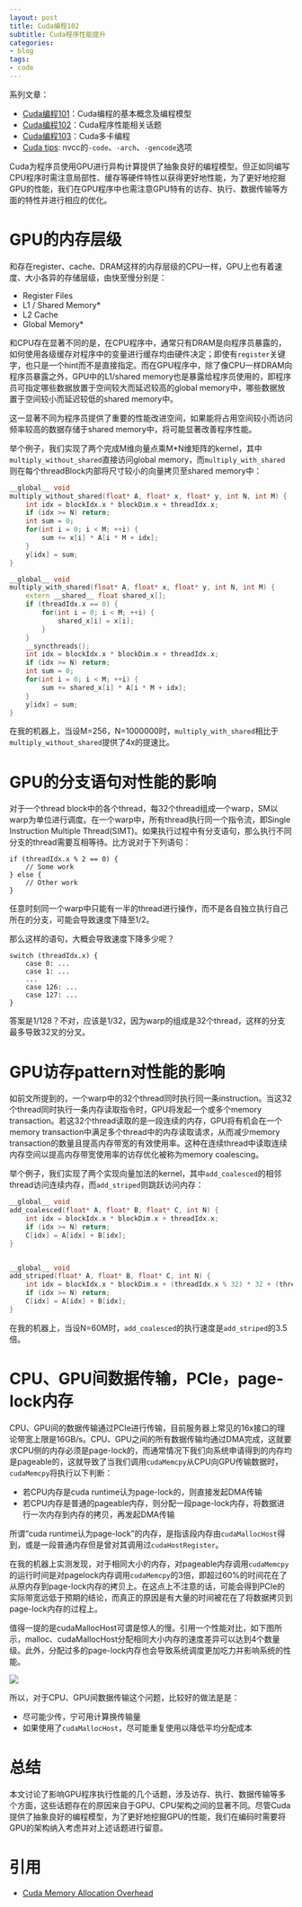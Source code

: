```yaml
---
layout: post
title: Cuda编程102
subtitle: Cuda程序性能提升
categories:
- blog
tags:
- code
---
```


系列文章：
+ [Cuda编程101](/blog/2018/11/25/cuda-programming-101/)：Cuda编程的基本概念及编程模型
+ [Cuda编程102](/blog/2018/12/02/cuda-programming-102/)：Cuda程序性能相关话题
+ [Cuda编程103](/blog/2018/12/09/cuda-programming-103/)：Cuda多卡编程
+ [Cuda tips](/blog/2018/12/07/cuda-nvcc-tips/): nvcc的`-code`、`-arch`、`-gencode`选项

Cuda为程序员使用GPU进行异构计算提供了抽象良好的编程模型。但正如同编写CPU程序时需注意局部性、缓存等硬件特性以获得更好地性能，为了更好地挖掘GPU的性能，我们在GPU程序中也需注意GPU特有的访存、执行、数据传输等方面的特性并进行相应的优化。

# GPU的内存层级

和存在register、cache、DRAM这样的内存层级的CPU一样，GPU上也有着速度、大小各异的存储层级，由快至慢分别是：

+ Register Files
+ L1 / Shared Memory*
+ L2 Cache
+ Global Memory*

和CPU存在显著不同的是，在CPU程序中，通常只有DRAM是向程序员暴露的，如何使用各级缓存对程序中的变量进行缓存均由硬件决定；即使有`register`关键字，也只是一个hint而不是直接指定。而在GPU程序中，除了像CPU一样DRAM向程序员暴露之外，GPU中的L1/shared memory也是暴露给程序员使用的，即程序员可指定哪些数据放置于空间较大而延迟较高的global memory中，哪些数据放置于空间较小而延迟较低的shared memory中。

这一显著不同为程序员提供了重要的性能改进空间，如果能将占用空间较小而访问频率较高的数据存储于shared memory中，将可能显著改善程序性能。

举个例子，我们实现了两个完成M维向量点乘M*N维矩阵的kernel，其中`multiply_without_shared`直接访问global memory，而`multiply_with_shared`则在每个threadBlock内部将尺寸较小的向量拷贝至shared memory中：
```c++
__global__ void
multiply_without_shared(float* A, float* x, float* y, int N, int M) {
    int idx = blockIdx.x * blockDim.x + threadIdx.x;
    if (idx >= N) return;
    int sum = 0;
    for(int i = 0; i < M; ++i) {
        sum += x[i] * A[i * M + idx];
    }
    y[idx] = sum;
}

__global__ void
multiply_with_shared(float* A, float* x, float* y, int N, int M) {
    extern __shared__ float shared_x[];
    if (threadIdx.x == 0) {
        for(int i = 0; i < M; ++i) {
            shared_x[i] = x[i];
        }
    }
    __syncthreads();
    int idx = blockIdx.x * blockDim.x + threadIdx.x;
    if (idx >= N) return;
    int sum = 0;
    for(int i = 0; i < M; ++i) {
        sum += shared_x[i] * A[i * M + idx];
    }
    y[idx] = sum;
}
```

在我的机器上，当设M=256，N=1000000时，`multiply_with_shared`相比于`multiply_without_shared`提供了4x的提速比。


# GPU的分支语句对性能的影响

对于一个thread block中的各个thread，每32个thread组成一个warp，SM以warp为单位进行调度。在一个warp中，所有thread执行同一个指令流，即Single Instruction Multiple Thread(SIMT)。如果执行过程中有分支语句，那么执行不同分支的thread需要互相等待。比方说对于下列语句：

```
if (threadIdx.x % 2 == 0) {
    // Some work
} else {
    // Other work
}
```
任意时刻同一个warp中只能有一半的thread进行操作，而不是各自独立执行自己所在的分支，可能会导致速度下降至1/2。

那么这样的语句，大概会导致速度下降多少呢？
```
switch (threadIdx.x) {
    case 0: ...
    case 1: ...
    ...
    case 126: ...
    case 127: ...
}
```
答案是1/128？不对，应该是1/32，因为warp的组成是32个thread，这样的分支最多导致32叉的分叉。


# GPU访存pattern对性能的影响


如前文所提到的，一个warp中的32个thread同时执行同一条instruction。当这32个thread同时执行一条内存读取指令时，GPU将发起一个或多个memory transaction。若这32个thread读取的是一段连续的内存，GPU将有机会在一个memory transaction中满足多个thread中的内存读取请求，从而减少memory transaction的数量且提高内存带宽的有效使用率。这种在连续thread中读取连续内存空间以提高内存带宽使用率的访存优化被称为memory coalescing。

举个例子，我们实现了两个实现向量加法的kernel，其中`add_coalesced`的相邻thread访问连续内存，而`add_striped`则跳跃访问内存：

```c++
__global__ void
add_coalesced(float* A, float* B, float* C, int N) {
    int idx = blockIdx.x * blockDim.x + threadIdx.x;
    if (idx >= N) return;
    C[idx] = A[idx] + B[idx];
}


__global__ void
add_striped(float* A, float* B, float* C, int N) {
    int idx = blockIdx.x * blockDim.x + (threadIdx.x % 32) * 32 + (threadIdx.x / 32);
    if (idx >= N) return;
    C[idx] = A[idx] + B[idx];
}
```
在我的机器上，当设N=60M时，`add_coalesced`的执行速度是`add_striped`的3.5倍。

# CPU、GPU间数据传输，PCIe，page-lock内存

CPU、GPU间的数据传输通过PCIe进行传输，目前服务器上常见的16x接口的理论带宽上限是16GB/s。CPU、GPU之间的所有数据传输均通过DMA完成，这就要求CPU侧的内存必须是page-lock的，而通常情况下我们向系统申请得到的内存均是pageable的，这就导致了当我们调用`cudaMemcpy`从CPU向GPU传输数据时，`cudaMemcpy`将执行以下判断：

+ 若CPU内存是cuda runtime认为page-lock的，则直接发起DMA传输
+ 若CPU内存是普通的pageable内存，则分配一段page-lock内存，将数据进行一次内存到内存的拷贝，再发起DMA传输

所谓“cuda runtime认为page-lock”的内存，是指该段内存由`cudaMallocHost`得到，或是一段普通内存但是曾对其调用过`cudaHostRegister`。

在我的机器上实测发现，对于相同大小的内存，对pageable内存调用`cudaMemcpy`的运行时间是对pagelock内存调用`cudaMemcpy`的3倍，即超过60%的时间花在了从原内存到page-lock内存的拷贝上。在这点上不注意的话，可能会得到PCIe的实际带宽远低于预期的结论，而真正的原因是有大量的时间被花在了将数据拷贝到page-lock内存的过程上。

值得一提的是cudaMallocHost可谓是惊人的慢。引用一个性能对比，如下图所示，malloc、cudaMallocHost分配相同大小内存的速度差异可以达到4个数量级。此外，分配过多的page-lock内存也会导致系统调度更加吃力并影响系统的性能。

![](/static/malloc_time_per_call.png)

所以，对于CPU、GPU间数据传输这个问题，比较好的做法是是：
+ 尽可能少传，宁可用计算换传输量
+ 如果使用了`cudaMallocHost`，尽可能重复使用以降低平均分配成本


# 总结

本文讨论了影响GPU程序执行性能的几个话题，涉及访存、执行、数据传输等多个方面，这些话题存在的原因来自于GPU、CPU架构之间的显著不同。尽管Cuda提供了抽象良好的编程模型，为了更好地挖掘GPU的性能，我们在编码时需要将GPU的架构纳入考虑并对上述话题进行留意。

# 引用

+ [Cuda Memory Allocation Overhead](https://www.cs.virginia.edu/~mwb7w/cuda_support/memory_management_overhead.html)


